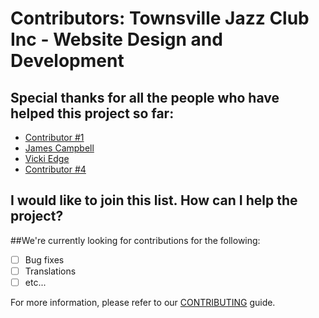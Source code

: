 # Contributors: Townsville Jazz Club Inc - Website Design and Development

## Special thanks for all the people who have helped this project so far:

* [Contributor #1](http://LINK_HERE)
* [James Campbell](https://github.com/jc261936)
* [Vicki Edge](https://github.com/vickiedge)
* [Contributor #4](http://LINK_HERE)

## I would like to join this list. How can I help the project?

##We're currently looking for contributions for the following:

- [ ] Bug fixes
- [ ] Translations
- [ ] etc...

For more information, please refer to our [CONTRIBUTING](CONTRIBUTING.md) guide.
